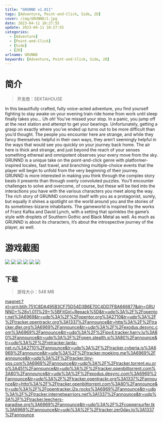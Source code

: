 ```yaml
---
title: "GRUNND v1.011"
tags: [Adventure, Point-and-Click, Side, 2D]
cover: /img/GRUNND/1.jpg
date: 2023-04-11 10:27:55
update: 2023-04-11 10:27:55
categories: 
  - [Adventure]
  - [Point-and-Click]
  - [Side]
  - [2D]
urlname: GRUNND
keywords: [Adventure, Point-and-Click, Side, 2D]
---
```

# 简介

> 开发商：SEKTAHOUSE

In this beautifully crafted, fully voice-acted adventure, you find yourself fighting to stay awake on your evening train ride home from work until sleep finally takes you… Uh oh! You’ve missed your stop.
In a panic, you jump off at the next station and attempt to get your bearings. Unfortunately, getting a grasp on exactly where you’ve ended up turns out to be more difficult than you’d thought.
The people you encounter here are strange, and while they fancy themselves helpful in their own ways, they aren’t seemingly helpful in the ways that would see you quickly on your journey back home. The air here is thick and strange, and just beyond the reach of your senses something ethereal and omnipotent observes your every move from the sky.
GRUNND is a unique take on the point-and-click genre with platformer-inspired locales, fast travel, and branching multiple-choice events that the player will begin to unfold from the very beginning of their journey.
GRUNND is more interested in making you think through the complex story beats it presents than through overly convoluted puzzles. You’ll encounter challenges to solve and overcome, of course, but these will be tied into the interactions you have with the various characters you meet along the way. The rich story of GRUNND concerns itself with you as a protagonist, surely, but equally it shines a spotlight on the world around you and the stories of its sometimes-bizarre inhabitants.
The gameworld is inspired by the works of Franz Kafka and David Lynch, with a setting that sprinkles the game’s style with droplets of Southern Gothic and Black Metal as well. As much as GRUNND is about its characters, it’s about the introspective journey of the player, as well.

# 游戏截图

![](/img/GRUNND/2.jpg)
![](/img/GRUNND/3.jpg)
![](/img/GRUNND/4.jpg)
![](/img/GRUNND/5.jpg)
![](/img/GRUNND/6.jpg)
![](/img/GRUNND/7.jpg)


## 下载

> 游戏大小：548 MB

[magnet:?xt=urn:btih:751C8DA495B3CF75D54D3B6E70C4DD7FBA666877&amp;dn=GRUNND+%28v1.011%29+%5BFitGirl+Repack%5D&amp;tr=udp%3A%2F%2Fopentor.net%3A6969&amp;tr=udp%3A%2F%2Fopentor.org%3A2710&amp;tr=udp%3A%2F%2Ftracker.opentrackr.org%3A1337%2Fannounce&amp;tr=http%3A%2F%2Ftracker.dler.org%3A6969%2Fannounce&amp;tr=udp%3A%2F%2Fexodus.desync.com%3A6969%2Fannounce&amp;tr=udp%3A%2F%2Fipv4.tracker.harry.lu%3A80%2Fannounce&amp;tr=udp%3A%2F%2Fopen.stealth.si%3A80%2Fannounce&amp;tr=udp%3A%2F%2Fretracker.lanta-net.ru%3A2710%2Fannounce&amp;tr=udp%3A%2F%2Ftracker.cyberia.is%3A6969%2Fannounce&amp;tr=udp%3A%2F%2Ftracker.moeking.me%3A6969%2Fannounce&amp;tr=udp%3A%2F%2Ftracker.tiny-vps.com%3A6969%2Fannounce&amp;tr=udp%3A%2F%2Ftracker.torrent.eu.org%3A451%2Fannounce&amp;tr=udp%3A%2F%2Ftracker.openbittorrent.com%3A80%2Fannounce&amp;tr=udp%3A%2F%2Fexodus.desync.com%3A6969%2Fannounce&amp;tr=udp%3A%2F%2Ftracker.opentrackr.org%3A1337%2Fannounce&amp;tr=http%3A%2F%2Ftracker.openbittorrent.com%3A80%2Fannounce&amp;tr=udp%3A%2F%2Fopentracker.i2p.rocks%3A6969%2Fannounce&amp;tr=udp%3A%2F%2Ftracker.internetwarriors.net%3A1337%2Fannounce&amp;tr=udp%3A%2F%2Ftracker.leechers-paradise.org%3A6969%2Fannounce&amp;tr=udp%3A%2F%2Fcoppersurfer.tk%3A6969%2Fannounce&amp;tr=udp%3A%2F%2Ftracker.zer0day.to%3A1337%2Fannounce](magnet:?xt=urn:btih:751C8DA495B3CF75D54D3B6E70C4DD7FBA666877&amp;dn=GRUNND+%28v1.011%29+%5BFitGirl+Repack%5D&amp;tr=udp%3A%2F%2Fopentor.net%3A6969&amp;tr=udp%3A%2F%2Fopentor.org%3A2710&amp;tr=udp%3A%2F%2Ftracker.opentrackr.org%3A1337%2Fannounce&amp;tr=http%3A%2F%2Ftracker.dler.org%3A6969%2Fannounce&amp;tr=udp%3A%2F%2Fexodus.desync.com%3A6969%2Fannounce&amp;tr=udp%3A%2F%2Fipv4.tracker.harry.lu%3A80%2Fannounce&amp;tr=udp%3A%2F%2Fopen.stealth.si%3A80%2Fannounce&amp;tr=udp%3A%2F%2Fretracker.lanta-net.ru%3A2710%2Fannounce&amp;tr=udp%3A%2F%2Ftracker.cyberia.is%3A6969%2Fannounce&amp;tr=udp%3A%2F%2Ftracker.moeking.me%3A6969%2Fannounce&amp;tr=udp%3A%2F%2Ftracker.tiny-vps.com%3A6969%2Fannounce&amp;tr=udp%3A%2F%2Ftracker.torrent.eu.org%3A451%2Fannounce&amp;tr=udp%3A%2F%2Ftracker.openbittorrent.com%3A80%2Fannounce&amp;tr=udp%3A%2F%2Fexodus.desync.com%3A6969%2Fannounce&amp;tr=udp%3A%2F%2Ftracker.opentrackr.org%3A1337%2Fannounce&amp;tr=http%3A%2F%2Ftracker.openbittorrent.com%3A80%2Fannounce&amp;tr=udp%3A%2F%2Fopentracker.i2p.rocks%3A6969%2Fannounce&amp;tr=udp%3A%2F%2Ftracker.internetwarriors.net%3A1337%2Fannounce&amp;tr=udp%3A%2F%2Ftracker.leechers-paradise.org%3A6969%2Fannounce&amp;tr=udp%3A%2F%2Fcoppersurfer.tk%3A6969%2Fannounce&amp;tr=udp%3A%2F%2Ftracker.zer0day.to%3A1337%2Fannounce)